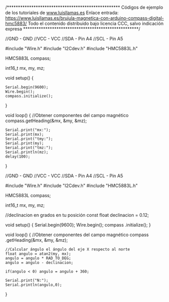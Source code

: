/***************************************************
Códigos de ejemplo de los tutoriales de www.luisllamas.es
Enlace entrada: https://www.luisllamas.es/brujula-magnetica-con-arduino-compass-digital-hmc5883/
Todo el contenido distribuido bajo licencia CCC, salvo indicación expresa
****************************************************/

//GND - GND
//VCC - VCC
//SDA - Pin A4
//SCL - Pin A5

#include "Wire.h"
#include "I2Cdev.h"
#include "HMC5883L.h"

HMC5883L compass;

int16_t mx, my, mz;

void setup() 
{
    
    Serial.begin(9600);
    Wire.begin();
    compass.initialize();
}

void loop()
{
    //Obtener componentes del campo magnético
    compass.getHeading(&mx, &my, &mz);
    
    Serial.print("mx:");
    Serial.print(mx); 
    Serial.print("tmy:");
    Serial.print(my);
    Serial.print("tmz:");
    Serial.println(mz);
    delay(100);
}


//GND - GND
//VCC - VCC
//SDA - Pin A4
//SCL - Pin A5

#include "Wire.h"
#include "I2Cdev.h"
#include "HMC5883L.h"

HMC5883L compass;

int16_t mx, my, mz;

//declinacion en grados en tu posición
const float declinacion = 0.12; 

void setup()
{
    Serial.begin(9600);
    Wire.begin();
    compass .initialize();
}

void loop() {
    //Obtener componentes del campo magnético
    compass .getHeading(&mx, &my, &mz);

    //Calcular ángulo el ángulo del eje X respecto al norte
    float angulo = atan2(my, mx);
    angulo = angulo * RAD_TO_DEG;
    angulo = angulo - declinacion;
    
    if(angulo < 0) angulo = angulo + 360;
    
    Serial.print("N:");
    Serial.println(angulo,0);  
}